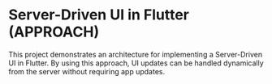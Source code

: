 # Server-Driven UI in Flutter (APPROACH)

This project demonstrates an architecture for implementing a Server-Driven UI in Flutter. By using this approach, UI updates can be handled dynamically from the server without requiring app updates.
